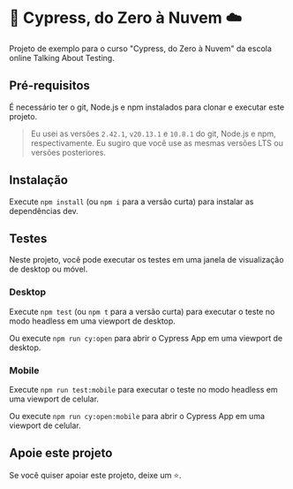 # 🌲 Cypress, do Zero à Nuvem ☁️

Projeto de exemplo para o curso "Cypress, do Zero à Nuvem" da escola online Talking About Testing.

## Pré-requisitos

É necessário ter o git, Node.js e npm instalados para clonar e executar este projeto.

> Eu usei as versões `2.42.1`, `v20.13.1` e `10.8.1` do git, Node.js e npm, respectivamente. Eu sugiro que você use as mesmas versões LTS ou versões posteriores.

## Instalação

Execute `npm install` (ou `npm i` para a versão curta) para instalar as dependências dev.

## Testes

Neste projeto, você pode executar os testes em uma janela de visualização de desktop ou móvel.

### Desktop

Execute `npm test` (ou `npm t` para a versão curta) para executar o teste no modo headless em uma viewport de desktop.

Ou execute `npm run cy:open` para abrir o Cypress App em uma viewport de desktop.

### Mobile

Execute `npm run test:mobile` para executar o teste no modo headless em uma viewport de celular.

Ou execute `npm run cy:open:mobile` para abrir o Cypress App em uma viewport de celular.

## Apoie este projeto

Se você quiser apoiar este projeto, deixe um ⭐.